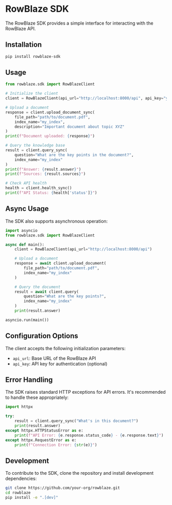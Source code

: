 # RowBlaze SDK

The RowBlaze SDK provides a simple interface for interacting with the RowBlaze API.

## Installation

```bash
pip install rowblaze-sdk
```

## Usage

```python
from rowblaze.sdk import RowBlazeClient

# Initialize the client
client = RowBlazeClient(api_url="http://localhost:8000/api", api_key="your_api_key")

# Upload a document
response = client.upload_document_sync(
    file_path="path/to/document.pdf",
    index_name="my_index",
    description="Important document about topic XYZ"
)
print(f"Document uploaded: {response}")

# Query the knowledge base
result = client.query_sync(
    question="What are the key points in the document?",
    index_name="my_index"
)
print(f"Answer: {result.answer}")
print(f"Sources: {result.sources}")

# Check API health
health = client.health_sync()
print(f"API Status: {health['status']}")
```

## Async Usage

The SDK also supports asynchronous operation:

```python
import asyncio
from rowblaze.sdk import RowBlazeClient

async def main():
    client = RowBlazeClient(api_url="http://localhost:8000/api")

    # Upload a document
    response = await client.upload_document(
        file_path="path/to/document.pdf",
        index_name="my_index"
    )

    # Query the document
    result = await client.query(
        question="What are the key points?",
        index_name="my_index"
    )
    print(result.answer)

asyncio.run(main())
```

## Configuration Options

The client accepts the following initialization parameters:

- `api_url`: Base URL of the RowBlaze API
- `api_key`: API key for authentication (optional)

## Error Handling

The SDK raises standard HTTP exceptions for API errors. It's recommended to handle these appropriately:

```python
import httpx

try:
    result = client.query_sync("What's in this document?")
    print(result.answer)
except httpx.HTTPStatusError as e:
    print(f"API Error: {e.response.status_code} - {e.response.text}")
except httpx.RequestError as e:
    print(f"Connection Error: {str(e)}")
```

## Development

To contribute to the SDK, clone the repository and install development dependencies:

```bash
git clone https://github.com/your-org/rowblaze.git
cd rowblaze
pip install -e ".[dev]"
```
